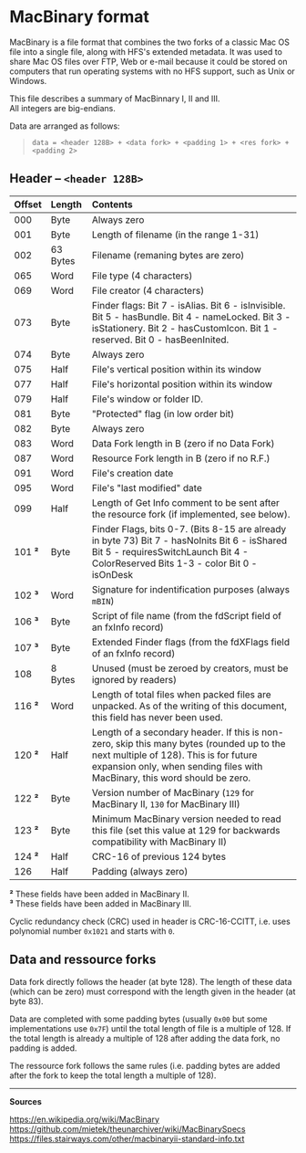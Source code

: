 # MacBinary format

MacBinary is a file format that combines the two forks of a classic Mac OS file
into a single file, along with HFS's extended metadata. It was used to share Mac
OS files over FTP, Web or e-mail because it could be stored on computers that
run operating systems with no HFS support, such as Unix or Windows.

This file describes a summary of MacBinnary I, II and III.  
All integers are big-endians.

Data are arranged as follows:
> `data = <header 128B> + <data fork> + <padding 1> + <res fork> + <padding 2>`


## Header – `<header 128B>`

| **Offset** | **Length** | **Contents** |
|:-----------|:-----------|:-------------|
| 000        | Byte       | Always zero |
| 001        | Byte       | Length of filename (in the range 1-31) |
| 002        | 63 Bytes   | Filename (remaning bytes are zero) |
| 065        | Word       | File type (4 characters) |
| 069        | Word       | File creator (4 characters) |
| 073        | Byte       | Finder flags: Bit 7 - isAlias. Bit 6 - isInvisible. Bit 5 - hasBundle. Bit 4 - nameLocked. Bit 3 - isStationery. Bit 2 - hasCustomIcon. Bit 1 - reserved. Bit 0 - hasBeenInited. |
| 074        | Byte       | Always zero |
| 075        | Half       | File's vertical position within its window |
| 077        | Half       | File's horizontal position within its window |
| 079        | Half       | File's window or folder ID. |
| 081        | Byte       | "Protected" flag (in low order bit) |
| 082        | Byte       | Always zero |
| 083        | Word       | Data Fork length in B (zero if no Data Fork) |
| 087        | Word       | Resource Fork length in B (zero if no R.F.) |
| 091        | Word       | File's creation date |
| 095        | Word       | File's "last modified" date |
| 099        | Half       | Length of Get Info comment to be sent after the resource fork (if implemented, see below). |
| 101 **²**  | Byte       | Finder Flags, bits 0-7. (Bits 8-15 are already in byte 73)  Bit 7 - hasNoInits Bit 6 - isShared Bit 5 - requiresSwitchLaunch Bit 4 - ColorReserved Bits 1-3 - color Bit 0 - isOnDesk |
| 102 **³**  | Word       | Signature for indentification purposes (always `mBIN`) |
| 106 **³**  | Byte       | Script of file name (from the fdScript field of an fxInfo record) |
| 107 **³**  | Byte       | Extended Finder flags (from the fdXFlags field of an fxInfo record) |
| 108        | 8 Bytes    | Unused (must be zeroed by creators, must be ignored by readers) |
| 116 **²**  | Word       | Length of total files when packed files are unpacked. As of the writing of this document, this field has never been used. |
| 120 **²**  | Half       | Length of a secondary header. If this is non-zero, skip this many bytes (rounded up to the next multiple of 128). This is for future expansion only, when sending files with MacBinary, this word should be zero. |
| 122 **²**  | Byte       | Version number of MacBinary (`129` for MacBinary II, `130` for MacBinary III) |
| 123 **²**  | Byte       | Minimum MacBinary version needed to read this file (set this value at 129 for backwards compatibility with MacBinary II) |
| 124 **²**  | Half       | CRC-16 of previous 124 bytes |
| 126        | Half       | Padding (always zero) |

**²** These fields have been added in MacBinary II.  
**³** These fields have been added in MacBinary III.

Cyclic redundancy check (CRC) used in header is CRC-16-CCITT, i.e. uses
polynomial number `0x1021` and starts with `0`.


## Data and ressource forks

Data fork directly follows the header (at byte 128). The length of these data
(which can be zero) must correspond with the length given in the header (at byte
83).

Data are completed with some padding bytes (usually `0x00` but some
implementations use `0x7F`) until the total length of file is a multiple of 128.
If the total length is already a multiple of 128 after adding the data fork, no
padding is added.

The ressource fork follows the same rules (i.e. padding bytes are added after
the fork to keep the total length a multiple of 128).


---------------------------

**Sources**

https://en.wikipedia.org/wiki/MacBinary
https://github.com/mietek/theunarchiver/wiki/MacBinarySpecs
https://files.stairways.com/other/macbinaryii-standard-info.txt
